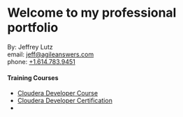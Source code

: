 # Welcome to my professional portfolio
By:  Jeffrey Lutz  
  email: [jeff@agileanswers.com](mailto:jeff.lutz@agileanswers.com)  
  phone: [+1.614.783.9451](tel:1-614-783-9451)

#### Training Courses
  - [Cloudera Developer Course](https://university.cloudera.com/instructor-led-training/developer)
  - [Cloudera Developer Certification](docs/2-jeffrey_lutz_hadoop_certification.pdf)
  -
